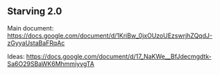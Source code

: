 Starving 2.0
---------------

Main document: https://docs.google.com/document/d/1KriBw_0jxOUzoUEzswrjhZQqdJ-zGyyaUstaBaFRqAc

Ideas: https://docs.google.com/document/d/17_NaKWe__BfJdecmgdtk-Sa6O29SBaWK6MhmmiyvgTA
